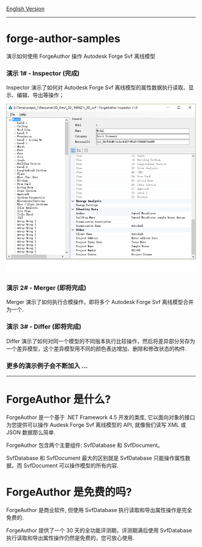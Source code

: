 
[English Version](README.md)

----

# forge-author-samples
演示如何使用 ForgeAuthor 操作 Autodesk Forge Svf 离线模型

### 演示 1# - Inspector (完成)

Inspector 演示了如何对 Autodesk Forge Svf 离线模型的属性数据执行读取、显示、编辑、导出等操作；

![Inspector Snapshot](docs/images/inspector1.png) 


### 演示 2# - Merger (即将完成)

Merger 演示了如何执行合模操作，即将多个 Autodesk Forge Svf 离线模型合并为一个.

### 演示 3# - Differ (即将完成)

Differ 演示了如何对同一个模型的不同版本执行比较操作，然后将差异部分另存为一个差异模型，这个差异模型用不同的颜色表达增加、删除和修改状态的构件.

### 更多的演示例子会不断加入 ...

----

# ForgeAuthor 是什么?

ForgeAuthor 是一个基于 .NET Framework 4.5 开发的类库, 它以面向对象的接口为您提供可以操作 Audesk Forge Svf 离线模型的 API, 就像我们读写 XML 或 JSON 数据那么简单.

ForgeAuthor 包含两个主要组件: SvfDatabase 和 SvfDocument。

SvfDatabase 和 SvfDocument 最大的区别就是 SvfDatabase 只能操作属性数据，而 SvfDocument 可以操作模型的所有内容.

# ForgeAuthor 是免费的吗?
ForgeAuthor 是商业软件, 但使用 SvfDatabase 执行读取和导出属性操作是完全免费的.

ForgeAuthor 提供了一个 30 天的全功能评测期，评测期满后使用 SvfDatabase 执行读取和导出属性操作仍然是免费的，您可放心使用.
